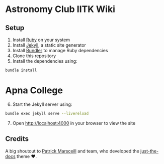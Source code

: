 # Astronomy Club IITK Wiki

## Setup

1. Install [Ruby](https://www.ruby-lang.org/en/documentation/installation/) on your system
2. Install [Jekyll](https://jekyllrb.com/docs/installation/), a static site generator
3. Install [Bundler](https://bundler.io/) to manage Ruby dependencies
4. Clone this repository
5. Install the dependencies using:

```bash
bundle install
```
# Apna College
6. Start the Jekyll server using:

```bash
bundle exec jekyll serve --livereload
```

7. Open [http://localhost:4000](http://localhost:4000) in your browser to view the site

## Credits

A big shoutout to [Patrick Marsceill](https://www.thismodernweb.com/) and team, who developed the [just-the-docs](https://github.com/just-the-docs/just-the-docs-template) theme ❤️.
